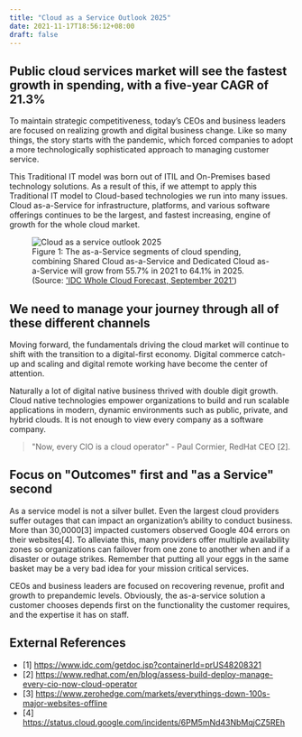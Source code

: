 ```yaml
---
title: "Cloud as a Service Outlook 2025"
date: 2021-11-17T18:56:12+08:00
draft: false
---
```


## Public cloud services market will see the fastest growth in spending, with a five-year CAGR of 21.3%
To maintain strategic competitiveness, today’s CEOs and business leaders are focused on realizing growth and digital business change. Like so many things, the story starts with the pandemic, which forced companies to adopt a more technologically sophisticated approach to managing customer service.

This Traditional IT model was born out of ITIL and On-Premises based technology solutions. As a result of this, if we attempt to apply this Traditional IT model to Cloud-based technologies we run into many issues. Cloud as-a-Service for infrastructure, platforms, and various software offerings continues to be the largest, and fastest increasing, engine of growth for the whole cloud market.

<figure>
  <img src="../images/cloud-as-a-service-outlook-2025.png" alt="Cloud as a service outlook 2025">
  <figcaption>Figure 1: The as-a-Service segments of cloud spending, combining Shared Cloud as-a-Service and Dedicated Cloud as-a-Service will grow from 55.7% in 2021 to 64.1% in 2025. (Source: <a href="https://www.idc.com/getdoc.jsp?containerId=prUS48208321">'IDC Whole Cloud Forecast, September 2021'</a>)</figcaption>
</figure>

## We need to manage your journey through all of these different channels 
Moving forward, the fundamentals driving the cloud market will continue to shift with the transition to a digital-first economy. Digital commerce catch-up and scaling and digital remote working have become the center of attention. 

Naturally a lot of digital native business thrived with double digit growth. Cloud native technologies empower organizations to build and run scalable applications in modern, dynamic environments such as public, private, and hybrid clouds. It is not enough to view every company as a software company. 

> "Now, every CIO is a cloud operator" - Paul Cormier, RedHat CEO [2].

## Focus on "Outcomes" first and "as a Service" second
As a service model is not a silver bullet. Even the largest cloud providers suffer outages that can impact an organization’s ability to conduct business.  More than 30,0000[3] impacted customers observed Google 404 errors on their websites[4]. To alleviate this, many providers offer multiple availability zones so organizations can failover from one zone to another when and if a disaster or outage strikes. Remember that putting all your eggs in the same basket may be a very bad idea for your mission critical services.

CEOs and business leaders are focused on recovering revenue, profit and growth to prepandemic levels. Obviously, the as-a-service solution a customer chooses depends first on the functionality the customer requires, and the expertise it has on staff.

## External References
- [1] https://www.idc.com/getdoc.jsp?containerId=prUS48208321
- [2] https://www.redhat.com/en/blog/assess-build-deploy-manage-every-cio-now-cloud-operator
- [3] https://www.zerohedge.com/markets/everythings-down-100s-major-websites-offline
- [4] https://status.cloud.google.com/incidents/6PM5mNd43NbMqjCZ5REh